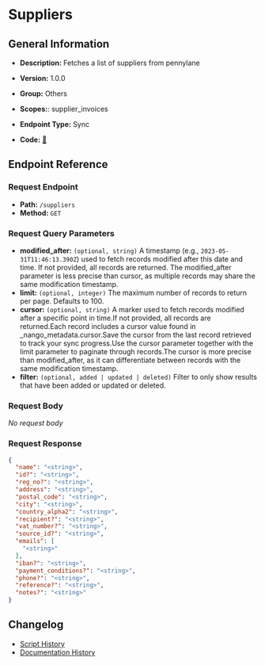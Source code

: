 # Suppliers

## General Information

- **Description:** Fetches a list of suppliers from pennylane

- **Version:** 1.0.0
- **Group:** Others
- **Scopes:**: supplier_invoices
- **Endpoint Type:** Sync
- **Code:** [🔗](https://github.com/NangoHQ/integration-templates/tree/main/integrations/pennylane/syncs/suppliers.ts)


## Endpoint Reference

### Request Endpoint

- **Path:** `/suppliers`
- **Method:** `GET`

### Request Query Parameters

- **modified_after:** `(optional, string)` A timestamp (e.g., `2023-05-31T11:46:13.390Z`) used to fetch records modified after this date and time. If not provided, all records are returned. The modified_after parameter is less precise than cursor, as multiple records may share the same modification timestamp.
- **limit:** `(optional, integer)` The maximum number of records to return per page. Defaults to 100.
- **cursor:** `(optional, string)` A marker used to fetch records modified after a specific point in time.If not provided, all records are returned.Each record includes a cursor value found in _nango_metadata.cursor.Save the cursor from the last record retrieved to track your sync progress.Use the cursor parameter together with the limit parameter to paginate through records.The cursor is more precise than modified_after, as it can differentiate between records with the same modification timestamp.
- **filter:** `(optional, added | updated | deleted)` Filter to only show results that have been added or updated or deleted.

### Request Body

_No request body_

### Request Response

```json
{
  "name": "<string>",
  "id?": "<string>",
  "reg_no?": "<string>",
  "address": "<string>",
  "postal_code": "<string>",
  "city": "<string>",
  "country_alpha2": "<string>",
  "recipient?": "<string>",
  "vat_number?": "<string>",
  "source_id?": "<string>",
  "emails": [
    "<string>"
  ],
  "iban?": "<string>",
  "payment_conditions?": "<string>",
  "phone?": "<string>",
  "reference?": "<string>",
  "notes?": "<string>"
}
```

## Changelog

- [Script History](https://github.com/NangoHQ/integration-templates/commits/main/integrations/pennylane/syncs/suppliers.ts)
- [Documentation History](https://github.com/NangoHQ/integration-templates/commits/main/integrations/pennylane/syncs/suppliers.md)

<!-- END  GENERATED CONTENT -->

